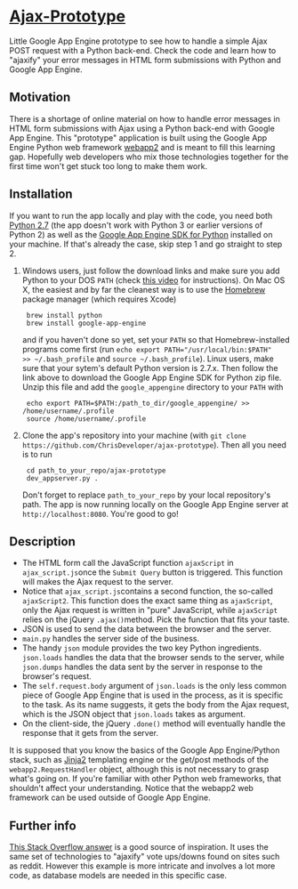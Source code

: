 # [Ajax-Prototype](http://ajax-prototype.appspot.com/) #

Little Google App Engine prototype to see how to handle a simple Ajax POST request with a Python back-end. Check the code and learn how to "ajaxify" your error messages in HTML form submissions with Python and Google App Engine.

## Motivation ##
There is a shortage of online material on how to handle error messages in HTML form submissions with Ajax using a Python back-end with Google App Engine. This "prototype" application is built using the Google App Engine Python web framework [webapp2](https://webapp-improved.appspot.com/) and is meant to fill this learning gap. Hopefully web developers who mix those technologies together for the first time won't get stuck too long to make them work.

## Installation ##
If you want to run the app locally and play with the code, you need both [Python 2.7](https://www.python.org/download/releases/2.7/) (the app doesn't work with Python 3 or earlier versions of Python 2) as well as the [Google App Engine SDK for Python](https://developers.google.com/appengine/downloads) installed on your machine. If that's already the case, skip step 1 and go straight to step 2.

1. Windows users, just follow the download links and make sure you add Python to your DOS `PATH` (check [this video](http://showmedo.com/videotutorials/video?name=960000&fromSeriesID=96) for instructions). On Mac OS X, the easiest and by far the cleanest way is to use the [Homebrew](http://brew.sh/) package manager (which requires Xcode)

        brew install python
        brew install google-app-engine

    and if you haven't done so yet, set your `PATH` so that Homebrew-installed programs come first (run `echo export PATH="/usr/local/bin:$PATH"     >> ~/.bash_profile` and `source ~/.bash_profile`). Linux users, make sure that your sytem's default Python version is 2.7.x. Then follow the link above to download the Google App Engine SDK for Python zip file. Unzip this file and add the `google_appengine` directory to your `PATH` with

        echo export PATH=$PATH:/path_to_dir/google_appengine/ >> /home/username/.profile
        source /home/username/.profile

2. Clone the app's repository into your machine (with `git clone https://github.com/ChrisDeveloper/ajax-prototype`). Then all you need is to run

    
        cd path_to_your_repo/ajax-prototype
        dev_appserver.py .


    Don't forget to replace `path_to_your_repo` by your local repository's path. The app is now running locally on the Google App Engine server at `http://localhost:8080`. You're good to go!

## Description ##
- The HTML form call the JavaScript function `ajaxScript` in `ajax_script.js`once the `Submit Query` button is triggered. This function will makes the Ajax request to the server.
- Notice that `ajax_script.js`contains a second function, the so-called `ajaxScript2`. This function does the exact same thing as `ajaxScript`, only the Ajax request is written in "pure" JavaScript, while `ajaxScript` relies on the jQuery `.ajax()`method. Pick the function that fits your taste.
- JSON is used to send the data between the browser and the server. 
- `main.py` handles the server side of the business.
- The handy `json` module provides the two key Python ingredients. `json.loads` handles the data that the browser sends to the server, while `json.dumps` handles the data sent by the server in response to the browser's request.
- The `self.request.body` argument of `json.loads` is the only less common piece of Google App Engine that is used in the process, as it is specific to the task. As its name suggests, it gets the body from the Ajax request, which is the JSON object that `json.loads` takes as argument.
- On the client-side, the jQuery `.done()`  method will eventually handle the response that it gets from the server.

It is supposed that you know the basics of the Google App Engine/Python stack, such as [Jinja2](http://jinja.pocoo.org/) templating engine or the get/post methods of the `webapp2.RequestHandler` object, although this is not necessary to grasp what's going on. If you're familiar with other Python web frameworks, that shouldn't affect your understanding. Notice that the webapp2 web framework can be used outside of Google App Engine.

## Further info ##
[This Stack Overflow answer](http://stackoverflow.com/a/22053890/3190077) is a good source of inspiration. It uses the same set of technologies to "ajaxify" vote ups/downs found on sites such as reddit. However this example is more intricate and involves a lot more code, as database models are needed in this specific case.